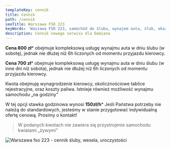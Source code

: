 ```yaml
---
templateKey: cennik
title: Cennik
path: /cennik
seoTitle: Warszawa FSO 223
keyWords: 'Waszawa FSO 223, samochód do ślubu, wynajem auta, ślub, okazje'
description: Cennik nowego serwisu dla Damiana
---
```

**Cena 800 zł*** obejmuje kompleksową usługę wynajmu auta w dniu ślubu (w sobotę), jednak nie dłużej niż 6h liczonych od momentu przyjazdu kierowcy.

**Cena 700 zł*** obejmuje kompleksową usługę wynajmu auta w dniu ślubu (w inne dni niż sobota), jednak nie dłużej niż 6h liczonych od momentu przyjazdu kierowcy.

Kwota obejmuję wynagrodzenie kierowcy, okolicznościowe tablice rejestracyjne, oraz koszty paliwa.
Istnieje również możliwość wynajmu samochodu „na godziny”

W tej opcji stawka godzinowa wynosi **150zł/h***
Jeśli Państwa potrzeby nie należą do standardowych, jesteśmy w stanie przygotować indywidualną ofertę cenową. Prosimy o kontakt!

> W podanych kwotach nie zawiera się przystrojenie samochodu kwiatami „żywymi”

![Warszawa fso 223 - cennik śluby, wesela, uroczystości](/img/16825949_1209730442480433_6941375034448314847_o-1-.jpg)

